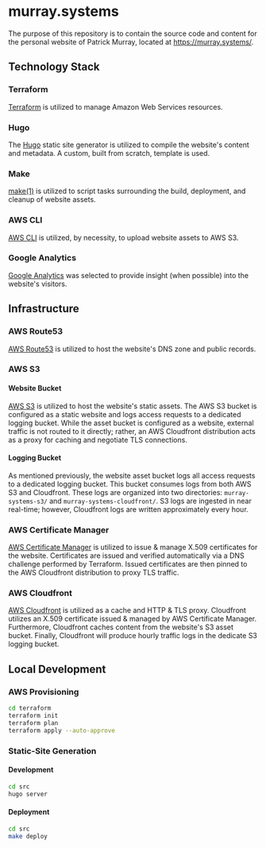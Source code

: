 # murray.systems

The purpose of this repository is to contain the source code and content for
the personal website of Patrick Murray, located at https://murray.systems/.


## Technology Stack

### Terraform

[Terraform](https://www.terraform.io/) is utilized to manage Amazon Web
Services resources.

### Hugo

The [Hugo](https://gohugo.io/) static site generator is utilized to compile
the website's content and metadata. A custom, built from scratch, template is
used.

### Make

[make(1)](https://man7.org/linux/man-pages/man1/make.1.html) is utilized to
script tasks surrounding the build, deployment, and cleanup of website assets.

### AWS CLI

[AWS CLI](https://pypi.org/project/awscli/) is utilized, by necessity, to
upload website assets to AWS S3.

### Google Analytics

[Google Analytics](https://analytics.google.com) was selected to provide
insight (when possible) into the website's visitors.


## Infrastructure

### AWS Route53

[AWS Route53](https://aws.amazon.com/route53/) is utilized to host the
website's DNS zone and public records.

### AWS S3

#### Website Bucket

[AWS S3](https://aws.amazon.com/s3/) is utilized to host the website's static
assets. The AWS S3 bucket is configured as a static website and logs access
requests to a dedicated logging bucket. While the asset bucket is configured as
a website, external traffic is not routed to it directly; rather, an AWS
Cloudfront distribution acts as a proxy for caching and negotiate TLS
connections.

#### Logging Bucket

As mentioned previously, the website asset bucket logs all access requests to a
dedicated logging bucket. This bucket consumes logs from both AWS S3 and
Cloudfront. These logs are organized into two directories: `murray-systems-s3/`
and `murray-systems-cloudfront/`. S3 logs are ingested in near real-time;
however, Cloudfront logs are written approximately every hour.


### AWS Certificate Manager

[AWS Certificate Manager](https://aws.amazon.com/certificate-manager/) is
utilized to issue & manage X.509 certificates for the website. Certificates are
issued and verified automatically via a DNS challenge performed by Terraform.
Issued certificates are then pinned to the AWS Cloudfront distribution to proxy
TLS traffic.

### AWS Cloudfront

[AWS Cloudfront](https://aws.amazon.com/cloudfront/) is utilized as a cache and
HTTP & TLS proxy. Cloudfront utilizes an X.509 certificate issued & managed by
AWS Certificate Manager. Furthermore, Cloudfront caches content from the
website's S3 asset bucket. Finally, Cloudfront will produce hourly traffic logs
in the dedicate S3 logging bucket.


## Local Development

### AWS Provisioning

```bash
cd terraform
terraform init
terraform plan
terraform apply --auto-approve
```

### Static-Site Generation

#### Development

```bash
cd src
hugo server
```

#### Deployment

```bash
cd src
make deploy
```
